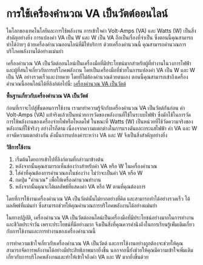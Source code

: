 การใช้เครื่องคำนวณ VA เป็นวัตต์ออนไลน์
======================================

ในโลกของเทคโนโลยีและการใช้พลังงาน การเข้าใจค่า Volt-Amps (VA) และ Watts (W) เป็นสิ่งสำคัญอย่างยิ่ง การแปลงค่า VA เป็น W และ W เป็น VA ถือเป็นเรื่องที่จำเป็น ซึ่งตอนนี้คุณสามารถทำได้ง่ายๆ ด้วยเครื่องคำนวณออนไลน์ที่มีให้บริการ ด้วยเครื่องคำนวณนี้ คุณสามารถคำนวณการบริโภคพลังงานได้อย่างแม่นยำ

เครื่องคำนวณ VA เป็นวัตต์ออนไลน์เป็นเครื่องมือที่มีประโยชน์มากสำหรับผู้ที่ทำงานในวงการไฟฟ้า และผู้ที่สนใจเกี่ยวกับการบริโภคพลังงาน โดยเป็นเครื่องมือที่ช่วยในการแปลงค่า VA เป็น W และ W เป็น VA อย่างรวดเร็วและง่ายดาย โดยที่ไม่ต้องคำนวณด้วยตนเอง ตอนนี้คุณสามารถเข้าถึงเครื่องคำนวณนี้ออนไลน์ได้ที่ลิงก์ต่อไปนี้: [เครื่องคำนวณ VA เป็นวัตต์](https://www.onlinecalculatorsfree.com/th/tools/volt-amps-to-watts-calculator.html)

**พื้นฐานเกี่ยวกับเครื่องคำนวณ VA เป็นวัตต์**

ก่อนที่เราจะไปสู่ขั้นตอนการใช้งาน เรามาทำความรู้จักกับเครื่องคำนวณ VA เป็นวัตต์กันก่อน ค่า Volt-Amps (VA) แท้จริงแล้วเป็นหน่วยการวัดของพลังงานที่ใช้ในระบบไฟฟ้า ซึ่งมักใช้ในการวัดการใช้พลังงานของเครื่องจ่ายไฟหรือโหลดไฟ ในขณะที่ Watts (W) เป็นหน่วยที่ใช้วัดความจริงของพลังงานที่ใช้จริงๆ อย่างไรก็ตาม เนื่องจากความแตกต่างในการแรงดันและกระแสไฟฟ้า ค่า VA และ W อาจมีความแตกต่างกัน ดังนั้นการแปลงค่าระหว่าง VA และ W จึงเป็นสิ่งสำคัญอย่างยิ่ง

**วิธีการใช้งาน**

1. เริ่มต้นโดยการเข้าไปที่ลิงก์ตามที่กล่าวมาข้างต้น
2. หลังจากนั้นคุณสามารถเห็นช่องว่างสำหรับค่า VA หรือ W ในเครื่องคำนวณ
3. ใส่ค่าที่คุณต้องการคำนวณลงในช่องว่าง ไม่ว่าจะเป็นค่า VA หรือ W
4. กดปุ่ม "คำนวณ" เพื่อให้เครื่องคำนวณทำงาน
5. หลังจากนั้นคุณจะได้ผลลัพธ์ที่แสดงค่า VA หรือ W ตามที่คุณต้องการ

โดยที่การใช้งานเครื่องคำนวณ VA เป็นวัตต์นั้นไม่ยากอย่างที่คิด และสามารถทำได้อย่างรวดเร็ว ได้ผลลัพธ์ที่แม่นยำ ซึ่งสามารถช่วยให้คุณคำนวณการบริโภคพลังงานได้อย่างแม่นยำ

ในทางปฏิบัติ, เครื่องคำนวณ VA เป็นวัตต์ออนไลน์เป็นเครื่องมือที่มีประโยชน์อย่างมากในการทำงานและชีวิตประจำวัน เพราะประโยชน์ที่มีอย่างมาก จึงเป็นสิ่งที่คุณควรคำนึงถึงในการเรียนรู้เพิ่่มเติมเกี่ยวกับการใช้งานและการทำงานของเครื่องคำนวณนี้

การทำความเข้าใจเกี่ยวกับเครื่องคำนวณ VA เป็นวัตต์ และการใช้งานอย่างถูกต้องจะช่วยให้คุณสามารถจัดการพลังงานได้อย่างมีประสิทธิภาพมากยิ่งขึ้น นอกจากนี้ยังช่วยให้คุณมีความเข้าใจเพิ่มเติมเกี่ยวกับการบริโภคพลังงานและทำให้เข้าใจถึงค่า VA และ W มากยิ่งขึ้นด้วย